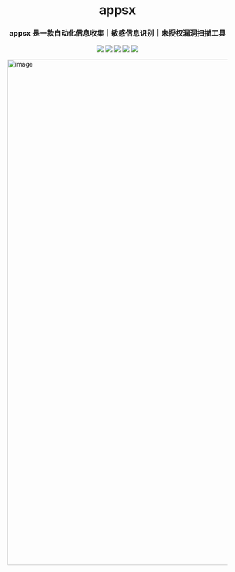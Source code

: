 <h1 align="center">appsx</h1>
<h3 align="center">appsx 是一款自动化信息收集｜敏感信息识别｜未授权漏洞扫描工具</h3>
<p align="center">
  <img src="https://img.shields.io/badge/Version-V1.0.0-green?style=flat">
  <img src="https://img.shields.io/github/stars/chasingboy/appsx?style=flat&labelColor=rgb(41%2C52%2C52)&color=green">
  <img src="https://img.shields.io/github/issues/chasingboy/appsx">
  <img src="https://img.shields.io/github/downloads/chasingboy/appsx/total?style=flat&labelColor=rgb(41%2C52%2C52)&color=green">
  <img src="https://visitor-badge.laobi.icu/badge?page_id=chasingboy.appsx&left_color=green&right_color=#66ccff">
</p>

<img width="1154" alt="image" src="https://github.com/user-attachments/assets/87879581-7278-4e3f-8e89-02487f429acd">

